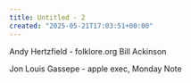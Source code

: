 ```yaml
---
title: Untitled - 2
created: "2025-05-21T17:03:51+00:00"
---
```

Andy Hertzfield - folklore.org
Bill Ackinson

Jon Louis Gassepe - apple exec, Monday Note

